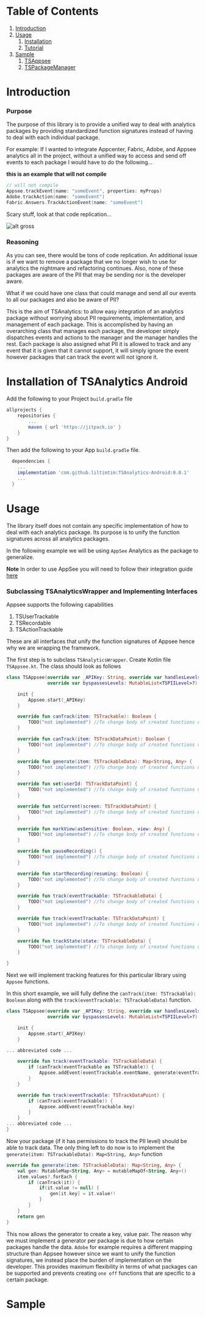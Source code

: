 # Table of Contents

1. [Introduction](#introduction)
2. [Usage](#usage)
   1. [Installation](#installation)
   2. [Tutorial](#tutorial)
3. [Sample](#sample)
   1. [TSAppsee](#tsappsee_example)
   2. [TSPackageManager](#tspackage_manager_example)

# Introduction <a name="introduction"></a>

### Purpose

The purpose of this library is to provide a unified way to deal with analytics packages by providing standardized function signatures instead of having to deal with each individual package.

For example: If I wanted to integrate Appcenter, Fabric, Adobe, and Appsee analytics all in the project, without a unified way to access and send off events to each package I would have to do the following...

**this is an example that will not compile**

```kotlin
// will not compile
Appsee.trackEvent(name: "someEvent", properties: myProps)
Adobe.trackAction(name: "someEvent")
Fabric.Answers.TrackActionEvent(name: "someEvent")
```

Scary stuff, look at that code replication...

![alt gross](https://imgflip.com/i/11xlu3)

### Reasoning

As you can see, there would be tons of code replication. An additional issue is if we want to remove a package that we no longer wish to use for analytics the nightmare and refactoring continues. Also, none of these packages are aware of the PII that may be sending nor is the developer aware.

What if we could have one class that could manage and send all our events to all our packages and also be aware of PII?

This is the aim of TSAnalytics: to allow easy integration of an analytics package without worrying about PII requirements, implementation, and management of each package. This is accomplished by having an overarching class that manages each package, the developer simply dispatches events and actions to the manager and the manager handles the rest. Each package is also assigned what PII it is allowed to track and any event that it is given that it cannot support, it will simply ignore the event however packages that can track the event will not ignore it.

# Installation of TSAnalytics Android <a name="installation"></a>

Add the following to your Project `build.gradle` file

```gradle
allprojects {
    repositories {
        ...
        maven { url 'https://jitpack.io' }
    }
}
```

Then add the following to your App `build.gradle` file.

```gradle
  dependencies {
    ...
    implementation 'com.github.liltimtim:TSAnalytics-Android:0.0.1'
    ...
  }
```

# Usage <a name="usage"></a>

The library itself does not contain any specific implementation of how to deal with each analytics package. Its purpose is to unify the function signatures across all analytics packages.

In the following example we will be using `AppSee` Analytics as the package to generalize.

**Note** In order to use AppSee you will need to follow their integration guide [here](https://www.appsee.com/docs/android/native)

### Subclassing TSAnalyticsWrapper and Implementing Interfaces

Appsee supports the following capabilities

1. TSUserTrackable
2. TSRecordable
3. TSActionTrackable

These are all interfaces that unify the function signatures of Appsee hence why we are wrapping the framework.

The first step is to subclass `TSAnalyticsWrapper`. Create Kotlin file `TSAppsee.kt`. The class should look as follows

```kotlin
class TSAppsee(override var _APIKey: String, override var handlesLevels: MutableList<TSPIILevel>,
               override var byspassesLevels: MutableList<TSPIILevel>?) : TSAnalyticsWrapper, TSUserTrackable, TSRecordable, TSActionTrackable {

    init {
        Appsee.start(_APIKey)
    }

    override fun canTrack(item: TSTrackable): Boolean {
        TODO("not implemented") //To change body of created functions use File | Settings | File Templates.
    }

    override fun canTrack(item: TSTrackDataPoint): Boolean {
        TODO("not implemented") //To change body of created functions use File | Settings | File Templates.
    }

    override fun generate(item: TSTrackableData): Map<String, Any> {
        TODO("not implemented") //To change body of created functions use File | Settings | File Templates.
    }

    override fun set(userId: TSTrackDataPoint) {
        TODO("not implemented") //To change body of created functions use File | Settings | File Templates.
    }

    override fun setCurrent(screen: TSTrackDataPoint) {
        TODO("not implemented") //To change body of created functions use File | Settings | File Templates.
    }

    override fun markView(asSensitive: Boolean, view: Any) {
        TODO("not implemented") //To change body of created functions use File | Settings | File Templates.
    }

    override fun pauseRecording() {
        TODO("not implemented") //To change body of created functions use File | Settings | File Templates.
    }

    override fun startRecording(resuming: Boolean) {
        TODO("not implemented") //To change body of created functions use File | Settings | File Templates.
    }

    override fun track(eventTrackable: TSTrackableData) {
        TODO("not implemented") //To change body of created functions use File | Settings | File Templates.
    }

    override fun track(eventTrackable: TSTrackDataPoint) {
        TODO("not implemented") //To change body of created functions use File | Settings | File Templates.
    }

    override fun trackState(state: TSTrackableData) {
        TODO("not implemented") //To change body of created functions use File | Settings | File Templates.
    }

}
```

Next we will implement tracking features for this particular library using `Appsee` functions.

In this short example, we will fully define the `canTrack(item: TSTrackable): Boolean` along with the `track(eventTrackable: TSTrackableData)` function.

```kotlin
class TSAppsee(override var _APIKey: String, override var handlesLevels: MutableList<TSPIILevel>,
               override var byspassesLevels: MutableList<TSPIILevel>?) : TSAnalyticsWrapper, TSUserTrackable, TSRecordable, TSActionTrackable {

    init {
        Appsee.start(_APIKey)
    }

... abbreviated code ...

    override fun track(eventTrackable: TSTrackableData) {
        if (canTrack(eventTrackable as TSTrackable)) {
            Appsee.addEvent(eventTrackable.eventName, generate(eventTrackable))
        }
    }

    override fun track(eventTrackable: TSTrackDataPoint) {
        if (canTrack(eventTrackable)) {
            Appsee.addEvent(eventTrackable.key)
        }
    }
... abbreviated code ...
}
```

Now your package (if it has permissions to track the PII level) should be able to track data. The only thing left to do now is to implement the `generate(item: TSTrackableData): Map<String, Any>` function

```kotlin
override fun generate(item: TSTrackableData): Map<String, Any> {
    val gen: MutableMap<String, Any> = mutableMapOf<String, Any>()
    item.values?.forEach {
        if (canTrack(it)) {
            if(it.value != null) {
                gen[it.key] = it.value!!
            }
        }
    }
    return gen
}
```

This now allows the generator to create a key, value pair. The reason why we must implement a generator per package is due to how certain packages handle the data. `Adobe` for example requires a different mapping structure than Appsee however since we want to unify the function signatures, we instead place the burden of implementation on the developer. This provides maximum flexibility in terms of what packages can be supported and prevents creating `one off` functions that are specific to a certain package.

# Sample <a name="sample"></a>
